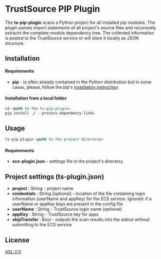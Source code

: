 # TrustSource PIP Plugin

The **ts-pip-plugin** scans a Python project for all installed pip modules. The plugin parses import statements of all project's source files and recursively extracts the complete module dependency tree. 
The collected information is posted to the TrustSource service or will store it locally as JSON structure.

## Installation

#### Requirements

- **pip** - is often already contained in the Python distribution but in some cases, please, follow the pip's [installation instruction](https://pip.pypa.io/en/stable/installing/) 

#### Installation from a local folder

```markdown
cd <path to the ts-pip-plugin>
pip install ./ --process-dependency-links
```

## Usage

```markdown
ts-pip-plugin <path to the project directory>
```

#### Requirements

- **ecs-plugin.json** - settings file in the project's directory

## Project settings (ts-plugin.json)

- **project** : String - project name
- **credentials** : String [optional] - location of the file containing login information (userName and appKey) for the ECS service. Ignored: if a userName or appKey keys are present in the config file
- **userName** : String - TrustSource login name (optional)
- **appKey** : String - TrustSource key for apps
- **skipTransfer** : Bool - outputs the scan results into the stdout without submitting to the ECS service

## License

[ASL-2.0](https://github.com/trustsource/ts-pip-plugin/blob/master/LICENSE)
